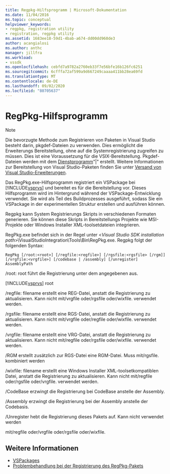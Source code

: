 ```yaml
---
title: Regpkg-Hilfsprogramm | Microsoft-Dokumentation
ms.date: 11/04/2016
ms.topic: conceptual
helpviewer_keywords:
- regpkg, registration utility
- registration, regpkg utility
ms.assetid: 1683ee18-59d1-4bab-a674-dd00dd960de3
author: acangialosi
ms.author: anthc
manager: jillfra
ms.workload:
- vssdk
ms.openlocfilehash: cebfd7a9782a2760eb33f7e56bfe16b126fc6251
ms.sourcegitcommit: 6cfffa72af599a9d667249caaaa411bb28ea69fd
ms.translationtype: MT
ms.contentlocale: de-DE
ms.lasthandoff: 09/02/2020
ms.locfileid: "80705637"
---
```

# <a name="regpkg-utility"></a>RegPkg-Hilfsprogramm
> [!NOTE]
> Die bevorzugte Methode zum Registrieren von Paketen in Visual Studio besteht darin, pkgdef-Dateien zu verwenden. Dies ermöglicht die Erweiterungs Bereitstellung, ohne auf die Systemregistrierung zugreifen zu müssen. Dies ist eine Voraussetzung für die VSIX-Bereitstellung. Pkgdef-Dateien werden mit dem [Dienstprogramm](../../extensibility/internals/createpkgdef-utility.md)"|" erstellt. Weitere Informationen zur Bereitstellung von Visual Studio-Paketen finden Sie unter [Versand von Visual Studio-Erweiterungen](../../extensibility/shipping-visual-studio-extensions.md).

 Das RegPkg.exe-Hilfsprogramm registriert ein VSPackage bei [!INCLUDE[vsprvs](../../code-quality/includes/vsprvs_md.md)] und bereitet es für die Bereitstellung vor. Dieses Hilfsprogramm wird im Hintergrund während der VSPackage-Entwicklung verwendet. Sie wird als Teil des Buildprozesses ausgeführt, sodass Sie ein VSPackage in der experimentellen Struktur erstellen und ausführen können.

 Regpkg kann System Registrierungs Skripts in verschiedenen Formaten generieren. Sie können diese Skripts in Bereitstellungs Projekte wie MSI-Projekte oder Windows Installer XML-toolsetdateien integrieren.

 RegPkg.exe befindet sich in der Regel unter \<*Visual Studio SDK installation path*>\VisualStudioIntegration\Tools\Bin\RegPkg.exe. Regpkg folgt der folgenden Syntax:

```
RegPkg [/root:<root>] [/regfile:<regfile>] [/rgsfile:<rgsfile> [/rgm]] [/vrgfile:<vrgfile>] [/codebase | /assembly] [/unregister] AssemblyPath
```

 /root: root führt die Registrierung unter dem angegebenen aus.

 [!INCLUDE[vsprvs](../../code-quality/includes/vsprvs_md.md)] root

 /regfile: filename erstellt eine REG-Datei, anstatt die Registrierung zu aktualisieren.  Kann nicht mit/vrgfile oder/rgsfile oder/wixfile. verwendet werden.

 /rgsfile: filename erstellt eine RGS-Datei, anstatt die Registrierung zu aktualisieren.  Kann nicht mit/vrgfile oder/regfile oder/wixfile. verwendet werden.

 /vrgfile: filename erstellt eine VRG-Datei, anstatt die Registrierung zu aktualisieren.  Kann nicht mit/regfile oder/rgsfile oder/wixfile. verwendet werden.

 /RGM erstellt zusätzlich zur RGS-Datei eine RGM-Datei.  Muss mit/rgsfile. kombiniert werden

 /wixfile: filename erstellt eine Windows Installer XML-toolsetkompatiblen Datei, anstatt die Registrierung zu aktualisieren.  Kann nicht mit/regfile oder/rgsfile oder/vrgfile. verwendet werden.

 /CodeBase erzwingt die Registrierung bei CodeBase anstelle der Assembly.

 /Assembly erzwingt die Registrierung bei der Assembly anstelle der Codebasis.

 /Unregister hebt die Registrierung dieses Pakets auf.  Kann nicht verwendet werden

 mit/regfile oder/vrgfile oder/rgsfile oder/wixfile.

## <a name="see-also"></a>Weitere Informationen
- [VSPackages](../../extensibility/internals/vspackages.md)
- [Problembehandlung bei der Registrierung des RegPkg-Pakets](../../extensibility/internals/troubleshooting-regpkg-package-registration.md)
